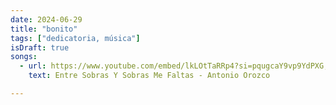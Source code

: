 ```yaml
---
date: 2024-06-29
title: "bonito"
tags: ["dedicatoria, música"]
isDraft: true
songs: 
  - url: https://www.youtube.com/embed/lkLOtTaRRp4?si=pqugcaY9vp9YdPXG,
    text: Entre Sobras Y Sobras Me Faltas - Antonio Orozco

---
```

